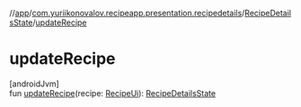 //[app](../../../index.md)/[com.yuriikonovalov.recipeapp.presentation.recipedetails](../index.md)/[RecipeDetailsState](index.md)/[updateRecipe](update-recipe.md)

# updateRecipe

[androidJvm]\
fun [updateRecipe](update-recipe.md)(recipe: [RecipeUi](../../com.yuriikonovalov.recipeapp.presentation.model/-recipe-ui/index.md)): [RecipeDetailsState](index.md)
